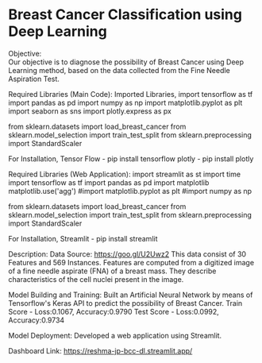 # Breast Cancer Classification using Deep Learning
Objective:<br>
Our objective is to diagnose the possibility of Breast Cancer using Deep Learning method, based on the data collected from the Fine Needle Aspiration Test.

Required Libraries (Main Code):
Imported Libraries,
import tensorflow as tf
import pandas as pd
import numpy as np
import matplotlib.pyplot as plt
import seaborn as sns
import plotly.express as px

from sklearn.datasets import load_breast_cancer
from sklearn.model_selection import train_test_split
from sklearn.preprocessing import StandardScaler

For Installation,
Tensor Flow - pip install tensorflow
plotly - pip install plotly

Required Libraries (Web Application):
import streamlit as st
import time
import tensorflow as tf
import pandas as pd
import matplotlib
matplotlib.use('agg')
#import matplotlib.pyplot as plt
#import numpy as np

from sklearn.datasets import load_breast_cancer
from sklearn.model_selection import train_test_split
from sklearn.preprocessing import StandardScaler

For Installation,
Streamlit - pip install streamlit

Description:
Data Source: https://goo.gl/U2Uwz2
This data consist of 30 Features and 569 Instances. Features are computed from a digitized image of a fine needle aspirate (FNA) of a breast mass. They describe characteristics of the cell nuclei present in the image. 

Model Building and Training:
Built an Artificial Neural Network by means of Tensorflow's Keras API to predict the possibility of Breast Cancer.
Train Score - Loss:0.1067, Accuracy:0.9790
Test Score - Loss:0.0992, Accuracy:0.9734

Model Deployment:
Developed a web application using Streamlit.

Dashboard Link:
https://reshma-jp-bcc-dl.streamlit.app/






